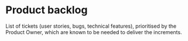 # Product backlog

List of tickets (user stories, bugs, technical features), prioritised by the Product Owner, which are known to be needed to deliver the increments.
